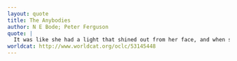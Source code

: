 ```yaml
---
layout: quote
title: The Anybodies
author: N E Bode; Peter Ferguson
quote: |
  It was like she had a light that shined out from her face, and when she looked at each person, they shined in her spotlight and flowered into their own most wonderful attributes and deepest good intentions. She looked at each person as though they were the best person in the world.
worldcat: http://www.worldcat.org/oclc/53145448
---
```

